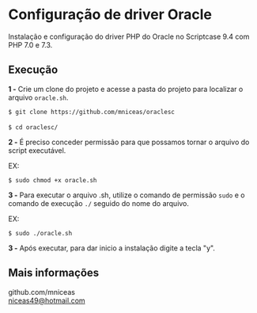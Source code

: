 # Configuração de driver Oracle

Instalação e configuração do driver PHP do Oracle no Scriptcase 9.4 com PHP 7.0 e 7.3.

## Execução

__1 -__ Crie um clone do projeto e acesse a pasta do projeto para localizar o arquivo `oracle.sh`.

`$ git clone https://github.com/mniceas/oraclesc`<br>  
`$ cd oraclesc/`

__2 -__ É preciso conceder permissão para que possamos tornar o arquivo do script executável.

EX:

`$ sudo chmod +x oracle.sh`

__3 -__ Para executar o arquivo .sh, utilize o comando de permissão `sudo` e o comando de execução `./` seguido do nome do arquivo.

EX:

`$ sudo ./oracle.sh`

__3 -__ Após executar, para dar inicio a instalação digite a tecla "y".


## Mais informações
github.com/mniceas  
niceas49@hotmail.com 

